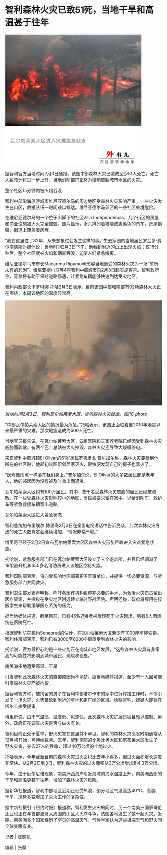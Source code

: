 # 智利森林火灾已致51死，当地干旱和高温甚于往年

![238b75f8d617e9a453e5dc1098491d89.jpg](https://raw.githubusercontent.com/qqhsx/qqnews_image/main/2024/02/04/智利森林火灾已致51死，当地干旱和高温甚于往年/238b75f8d617e9a453e5dc1098491d89.jpg)

据智利官方当地时间2月3日通报，该国中部森林火灾已造成至少51人死亡，死亡人数预计将进一步上升，当地消防部门正努力控制威胁城市地区的火灾。

整个社区15分钟内被火焰吞没

智利中部沿海旅游城市维尼亚德尔马的周边地区受森林火灾影响严重。一些火灾发生在山区，救援队伍一时间难以抵达。维尼亚德尔马郊区的一些社区处境危险。

在维尼亚德尔马的一个位于山脚下的社区Villa
Independencia，几个街区的房屋和商业设施被大火完全摧毁。照片显示，街头排列着被烧成炭黑色的汽车，房屋损毁，街道上覆盖着灰烬。

“我在这里住了32年，从未想象过会发生这样的事。”失去家园的当地居民罗兰多·费尔南德斯对媒体说，当地时间2月2日下午，他看到附近的山上出现火焰；仅15分钟后，整个社区就被火焰和烟雾吞没，迫使人们紧急撤离。

维尼亚德尔马市市长Macarena
Ripamonti形容当地遭受的森林火灾为一场“前所未有的悲剧”。维尼亚德尔马等4座智利中部城市自2月3日起实施宵禁。智利政府称，宵禁将有助于保持道路畅通，让紧急车辆能够快速到达受灾地区。

智利内政部长卡罗琳娜·托哈2月3日表示，目前该国中部和南部有92场森林大火正在燃烧，本周该地区的温度异常高。

![233580fec70cd5b8088c606bdf809a8c.jpg](https://raw.githubusercontent.com/qqhsx/qqnews_image/main/2024/02/04/智利森林火灾已致51死，当地干旱和高温甚于往年/233580fec70cd5b8088c606bdf809a8c.jpg)

_当地时间2月3日，智利瓦尔帕莱索大区，当地森林火灾肆虐。图/IC photo_

“中部瓦尔帕莱索大区的情况最为危急。”托哈表示，该国正面临着自2010年地震以来最严重的灾难，那次地震造成约500人死亡。

当地官员报告说，在瓦尔帕莱索大区，四家医院和三家养老院已经因受到森林火灾威胁而疏散。有两个巴士总站被大火摧毁。森林火灾还导致大规模停电。

来自智利中部城镇El Olivar的61岁居民罗德里戈·普尔加尔称，森林火灾蔓延到他所在的社区时，他起初试图帮邻居家灭火，很快便发现自己的房子也着火了。

“灰烬像雨点一样落在我们身上。”普尔加尔说，El Olivar的大多数居民都是老年人，他的邻居因为没有被及时救出而遇难。

瓦尔帕莱索大区约有100万居民。其中，数千名受森林火灾威胁的居民已经被疏散。在一些受森林火灾影响较小的地区，居民被要求留在家中，以给消防车、救护车等紧急救援车辆留出道路。

瓦尔帕莱索大区进入紧急状态

智利总统加布里埃尔·博里奇2月3日在全国电视讲话中告诉民众，此次森林火灾导致的死亡人数肯定会继续增加，“情况非常严峻。”

博里奇已经于2月2日宣布瓦尔帕莱索大区因森林火灾形势严峻进入灾难紧急状态。

托哈说，紧急服务部门已在瓦尔帕莱索大区设立了三个避难所，并且已经调派了19架直升机和450多名消防员进入该地区控制火势。

智利国防部表示，将向受影响地区部署更多军事单位，并提供一切必要资源，与紧急服务部门共同救灾。

智利卫生部发表声明称，呼吁各医疗机构暂停非必要的手术，为救治火灾伤员留出医疗资源，并授权在受灾地区附近建立临时野战医院。声明还称，政府将雇用在校医学生来帮助缓解医疗系统的压力。

据当地媒体报道，截至目前，已有45名遇难者被发现死于火灾现场，另有6人因烧伤在医院死亡。

根据智利防灾机构Senapred的估计，在瓦尔帕莱索大区至少有1000座房屋受损。智利住房部表示，智利已有3000至6000座房屋受到森林火灾的影响。

托哈说，官方最担心的是一些火势正在向城市地区发展，“这些森林火灾具有非常高的可能性将影响到城市居民、建筑和设施。”

南美洲多地遭受高温、干旱

引发智利此次森林火灾的直接原因尚不清楚。据当地媒体报道，至少有一人因可能引发森林火灾而被拘留。

据智利警方称，被拘留的男子在智利中部塔尔卡市的家中进行焊接工作时，不慎引发了一场火灾，火势蔓延到附近的草地和更广阔的区域。检察官称，嫌疑人即将在塔尔卡接受提审。

博里奇说，由于气温高、湿度低、风速快，此次森林火灾扩展迅猛且难以控制。另外，政府正在调查火灾是否与纵火有关。

智利目前正处于夏季，野火灾害在这里并不罕见。智利的森林火灾高发时期通常从12月初开始，可持续数月。去年，智利南部的比奥比奥大区和努布莱大区发生了野火灾害，夺去27人的性命，超过40万公顷的土地过火。

托哈表示，今年截至目前的森林火灾过火面积比去年小得多，但过火面积增长速度非常快。从2月2日到3日，智利森林火灾的过火面积从3万公顷增加到4.3万公顷。

今年，由于厄尔尼诺现象，南美洲西海岸附近海域的海水温度上升，南美洲西部的干旱和高温更甚于往年，增加了森林火灾的风险。

据新华社报道，智利中部地区近期正经受热浪，部分地区气温高达40℃，高温、干旱、风势多变增加了灭火工作的复杂性。

据中新社援引《纽约时报》报道称，智利发生火灾的同时，另一个南美洲国家哥伦比亚也正在与首都波哥大周围的山区大火作斗争，该国各地发生了数十起火灾。近期，南美洲多个国家经历了罕见的高温天气，气候学家认为这些极端天气和野火同全球变暖有关。

记者 | 陈奕凯

编辑 | 张磊

